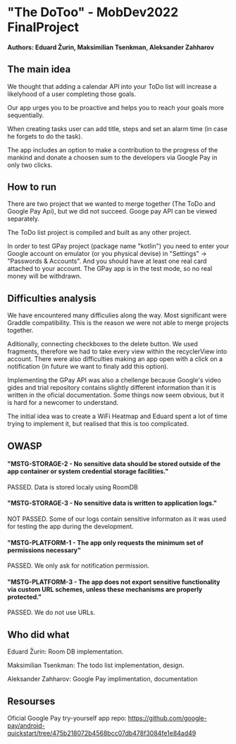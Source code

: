 # "The DoToo" - MobDev2022 FinalProject 
#### Authors: Eduard Žurin, Maksimilian Tsenkman, Aleksander Zahharov

## The main idea
We thought that adding a calendar API into your ToDo list will increase a likelyhood of a user completing those goals.

Our app urges you to be proactive and helps you to reach your goals more sequentially.

When creating tasks user can add title, steps and set an alarm time (in case he forgets to do the task). 

The app includes an option to make a contribution to the progress of the mankind and donate a choosen sum to the developers via Google Pay in only two clicks.

## How to run
There are two project that we wanted to merge together (The ToDo and Google Pay Api), but we did not succeed.
Googe pay API can be viewed separately.

The ToDo list project is compiled and built as any other project.

In order to test GPay project (package name "kotlin") you need to enter your Google account on emulator (or you physical devise) in "Settings" -> "Passwords & Accounts".
And you should have at least one real card attached to your account. The GPay app is in the test mode, so no real money will be withdrawn.

## Difficulties analysis
We have encountered many difficulies along the way.
Most significant were Graddle compatibility. This is the reason we were not able to merge projects together.

Aditionally, connecting checkboxes to the delete button. We used fragments, therefore we had to take every view within the recyclerView into account.
There were also difficulties making an app open with a click on a notification (in future we want to finaly add this option).

Implementing the GPay API was also a chellenge because Google's video gides and trial repository contains slightly different information than it is written in the oficial documentation. Some things now seem obvious, but it is hard for a newcomer to understand.

The initial idea was to create a WiFi Heatmap and Eduard spent a lot of time trying to implement it, but realised that this is too complicated.

## OWASP
#### "MSTG-STORAGE-2 - No sensitive data should be stored outside of the app container or system credential storage facilities."
PASSED.
Data is stored localy using RoomDB

#### "MSTG-STORAGE-3 - No sensitive data is written to application logs."
NOT PASSED.
Some of our logs contain sensitive informaton as it was used for testing the app during the development.

#### "MSTG-PLATFORM-1 - The app only requests the minimum set of permissions necessary"
PASSED.
We only ask for notification permission.

#### "MSTG-PLATFORM-3 - The app does not export sensitive functionality via custom URL schemes, unless these mechanisms are properly protected."
PASSED.
We do not use URLs.

## Who did what
Eduard Žurin: Room DB implementation.

Maksimilian Tsenkman: The todo list implementation, design.

Aleksander Zahharov: Google Pay implimentation, documentation

## Resourses
Oficial Google Pay try-yourself app repo: https://github.com/google-pay/android-quickstart/tree/475b218072b4568bcc07db478f3084fe1e84ad49

